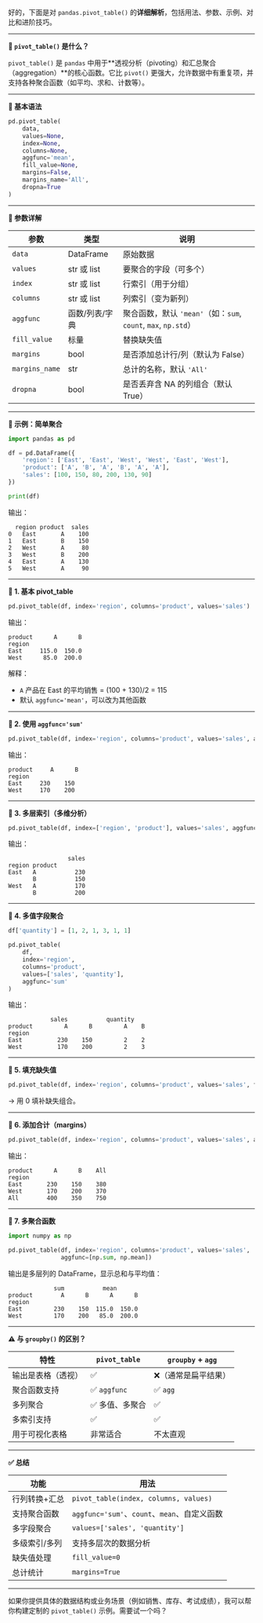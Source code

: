 好的，下面是对 `pandas.pivot_table()` 的**详细解析**，包括用法、参数、示例、对比和进阶技巧。

---

**🧩 `pivot_table()` 是什么？**

`pivot_table()` 是 `pandas` 中用于\*\*透视分析（pivoting）和汇总聚合（aggregation）\*\*的核心函数。它比 `pivot()` 更强大，允许数据中有重复项，并支持各种聚合函数（如平均、求和、计数等）。

---

**📘 基本语法**

```python
pd.pivot_table(
    data,
    values=None,
    index=None,
    columns=None,
    aggfunc='mean',
    fill_value=None,
    margins=False,
    margins_name='All',
    dropna=True
)
```

---

**🔑 参数详解**

| 参数             | 类型         | 说明                                                  |
| -------------- | ---------- | --------------------------------------------------- |
| `data`         | DataFrame  | 原始数据                                                |
| `values`       | str 或 list | 要聚合的字段（可多个）                                         |
| `index`        | str 或 list | 行索引（用于分组）                                           |
| `columns`      | str 或 list | 列索引（变为新列）                                           |
| `aggfunc`      | 函数/列表/字典   | 聚合函数，默认 `'mean'`（如：`sum`, `count`, `max`, `np.std`） |
| `fill_value`   | 标量         | 替换缺失值                                               |
| `margins`      | bool       | 是否添加总计行/列（默认为 False）                                |
| `margins_name` | str        | 总计的名称，默认 `'All'`                                    |
| `dropna`       | bool       | 是否丢弃含 NA 的列组合（默认 True）                              |

---

**🧪 示例：简单聚合**

```python
import pandas as pd

df = pd.DataFrame({
    'region': ['East', 'East', 'West', 'West', 'East', 'West'],
    'product': ['A', 'B', 'A', 'B', 'A', 'A'],
    'sales': [100, 150, 80, 200, 130, 90]
})

print(df)
```

输出：

```
  region product  sales
0   East       A    100
1   East       B    150
2   West       A     80
3   West       B    200
4   East       A    130
5   West       A     90
```

---

**📌 1. 基本 pivot\_table**

```python
pd.pivot_table(df, index='region', columns='product', values='sales')
```

输出：

```
product      A      B
region
East     115.0  150.0
West      85.0  200.0
```

解释：

* `A` 产品在 East 的平均销售 = (100 + 130)/2 = 115
* 默认 `aggfunc='mean'`，可以改为其他函数

---

**📌 2. 使用 `aggfunc='sum'`**

```python
pd.pivot_table(df, index='region', columns='product', values='sales', aggfunc='sum')
```

输出：

```
product     A      B
region
East     230    150
West     170    200
```

---

**📌 3. 多层索引（多维分析）**

```python
pd.pivot_table(df, index=['region', 'product'], values='sales', aggfunc='sum')
```

输出：

```
                 sales
region product
East   A           230
       B           150
West   A           170
       B           200
```

---

**📌 4. 多值字段聚合**

```python
df['quantity'] = [1, 2, 1, 3, 1, 1]

pd.pivot_table(
    df,
    index='region',
    columns='product',
    values=['sales', 'quantity'],
    aggfunc='sum'
)
```

输出：

```
            sales           quantity
product         A      B         A    B
region
East          230    150         2    2
West          170    200         2    3
```

---

**📌 5. 填充缺失值**

```python
pd.pivot_table(df, index='region', columns='product', values='sales', fill_value=0)
```

→ 用 0 填补缺失组合。

---

**📌 6. 添加合计（margins）**

```python
pd.pivot_table(df, index='region', columns='product', values='sales', aggfunc='sum', margins=True)
```

输出：

```
product      A      B    All
region
East       230    150    380
West       170    200    370
All        400    350    750
```

---

**📌 7. 多聚合函数**

```python
import numpy as np

pd.pivot_table(df, index='region', columns='product', values='sales',
               aggfunc=[np.sum, np.mean])
```

输出是多层列的 DataFrame，显示总和与平均值：

```
             sum           mean
product        A      B      A      B
region
East         230    150  115.0  150.0
West         170    200   85.0  200.0
```

---

**⚠️ 与 `groupby()` 的区别？**

| 特性        | `pivot_table` | `groupby` + `agg` |
| --------- | ------------- | ----------------- |
| 输出是表格（透视） | ✅             | ❌（通常是扁平结果）        |
| 聚合函数支持    | ✅ `aggfunc`   | ✅ `agg`           |
| 多列聚合      | ✅ 多值、多聚合      | ✅                 |
| 多索引支持     | ✅             | ✅                 |
| 用于可视化表格   | 非常适合          | 不太直观              |

---

**✅ 总结**

| 功能      | 用法                                    |
| ------- | ------------------------------------- |
| 行列转换+汇总 | `pivot_table(index, columns, values)` |
| 支持聚合函数  | `aggfunc='sum'`、`count`、`mean`、自定义函数  |
| 多字段聚合   | `values=['sales', 'quantity']`        |
| 多级索引/多列 | 支持多层次的数据分析                            |
| 缺失值处理   | `fill_value=0`                        |
| 总计统计    | `margins=True`                        |

---

如果你提供具体的数据结构或业务场景（例如销售、库存、考试成绩），我可以帮你构建定制的 `pivot_table()` 示例。需要试一个吗？
